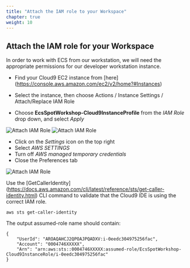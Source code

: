 ```yaml
---
title: "Attach the IAM role to your Workspace"
chapter: true
weight: 10
---
```


Attach the IAM role for your Workspace
---

In order to work with ECS from our workstation, we will need the appropriate permissions for our developer workstation instance.

* Find your Cloud9 EC2 instance from [here] (https://console.aws.amazon.com/ec2/v2/home?#Instances)

* Select the instance, then choose Actions / Instance Settings / Attach/Replace IAM Role
* Choose **EcsSpotWorkshop-Cloud9InstanceProfile** from the *IAM Role* drop down, and select *Apply*

![Attach IAM Role](/images/ecs-spot-capacity-providers/c9_1.png)
![Attach IAM Role](/images/ecs-spot-capacity-providers/c9_2.png)

* Click on the *Settings* icon on the top right
* Select *AWS SETTINGS* 
* Turn off *AWS managed temporary credentials* 
* Close the Preferences tab

![Attach IAM Role](/images/ecs-spot-capacity-providers/c9_3.png)

Use the [GetCallerIdentity] (https://docs.aws.amazon.com/cli/latest/reference/sts/get-caller-identity.html) CLI command to validate that the Cloud9 IDE is using the correct IAM role.

```
aws sts get-caller-identity
```

The output assumed-role name should contain:

```
{
    "UserId": "AROAQAHCJ2QPOAJPQADXV:i-0eedc304975256fac",
    "Account": "0004746XXXXX",
    "Arn": "arn:aws:sts::0004746XXXXX:assumed-role/EcsSpotWorkshop-Cloud9InstanceRole/i-0eedc304975256fac"
}
```


